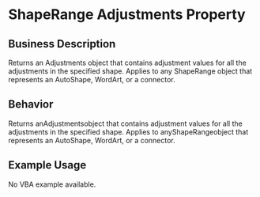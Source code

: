 # ShapeRange Adjustments Property

## Business Description
Returns an Adjustments object that contains adjustment values for all the adjustments in the specified shape. Applies to any ShapeRange object that represents an AutoShape, WordArt, or a connector.

## Behavior
Returns anAdjustmentsobject that contains adjustment values for all the adjustments in the specified shape. Applies to anyShapeRangeobject that represents an AutoShape, WordArt, or a connector.

## Example Usage
No VBA example available.